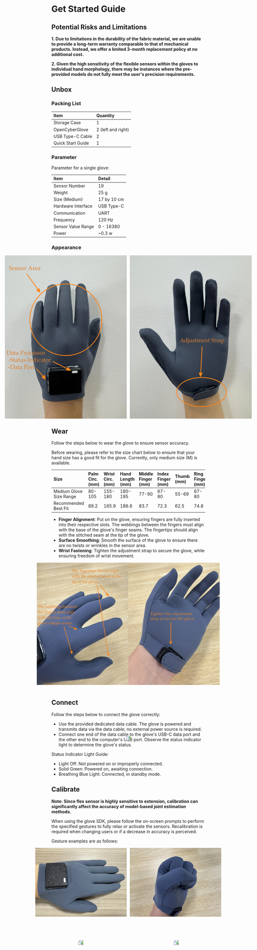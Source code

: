 # Get Started Guide

## Potential Risks and Limitations

**1. Due to limitations in the durability of the fabric material, we are unable to provide a long-term warranty comparable to that of mechanical products. Instead, we offer a limited 3-month replacement policy at no additional cost.**

**2. Given the high sensitivity of the flexible sensors within the gloves to individual hand morphology, there may be instances where the pre-provided models do not fully meet the user's precision requirements.**

## Unbox

### Packing List

| Item              | Quantity           |
| :---------------- | :----------------- |
| Storage Case      | 1                  |
| OpenCyberGlove    | 2 (left and right) |
| USB Type-C Cable  | 2                  |
| Quick Start Guide | 1                  |

### Parameter

Parameter for a single glove:

| Item               | Detail     |
| :----------------- | :--------- |
| Sensor Number      | 19         |
| Weight             | 25 g       |
| Size (Medium)      | 17 by 10 cm|
| Hardware Interface | USB Type-C |
| Communication      | UART       |
| Frequency          | 120 Hz     |
| Sensor Value Range | 0 - 16380  |
| Power              | ~0.3 w     |

### Appearance

<div style="display: flex; justify-content: center; align-items: center; gap: 10px;">
  <img src="../../imgs/userguide_product_diagram1_en.png" width="400" />
  <img src="../../imgs/userguide_product_diagram2_en.png" width="400" />
  
</div>

## Wear

Follow the steps below to wear the glove to ensure sensor accuracy.

Before wearing, please refer to the size chart below to ensure that your hand size has a good fit for the glove. Currently, only medium size (M) is available.

| Size                    | Palm Circ. (mm) | Wrist Circ. (mm) | Hand Length (mm) | Middle Finger (mm) | Index Finger (mm) | Thumb (mm) | Ring Finger (mm) | Little Finger (mm) |
| :---------------------- | :-------------- | :--------------- | :--------------- | :----------------- | :---------------- | :--------- | :--------------- | :----------------- |
| Medium Glove Size Range | 80-105          | 155-180          | 180-195          | 77-90              | 67-80             | 55-69      | 67-80            | 50-65              |
| Recommended Best Fit    | 89.2            | 165.9            | 186.6            | 83.7               | 72.3              | 62.5       | 74.8             | 60.0               |

* **Finger Alignment**: Put on the glove, ensuring fingers are fully inserted into their respective slots. The webbings between the fingers must align with the base of the glove's finger seams. The fingertips should align with the stitched seam at the tip of the glove.
* **Surface Smoothing**: Smooth the surface of the glove to ensure there are no twists or wrinkles in the sensor area.
* **Wrist Fastening**: Tighten the adjustment strap to secure the glove, while ensuring freedom of wrist movement.

<div style="display: flex; justify-content: center; align-items: center; gap: 1;">
  <img src="../../imgs/userguide_wearing1_en.png" width="300" />
  <img src="../../imgs/userguide_wearing2_en.png" width="300" />
</div>
<div style="display: flex; justify-content: center; align-items: center">
  <img src="../../imgs/userguide_wearing.gif" width="343" style="transform: rotate(-90deg);"/>
</div>

## Connect

Follow the steps below to connect the glove correctly:

* Use the provided dedicated data cable. The glove is powered and transmits data via the data cable; no external power source is required.
* Connect one end of the data cable to the glove's USB-C data port and the other end to the computer's USB port. Observe the status indicator light to determine the glove's status.

Status Indicator Light Guide:

* Light Off: Not powered on or improperly connected.
* Solid Green: Powered on, awaiting connection.
* Breathing Blue Light: Connected, in standby mode.

## Calibrate

**Note: Since flex sensor is highly sensitive to extension, calibration can significantly affect the accuracy of model-based joint estimation methods.**

When using the glove SDK, please follow the on-screen prompts to perform the specified gestures to fully relax or activate the sensors. Recalibration is required when changing users or if a decrease in accuracy is perceived.

Gesture examples are as follows:

<div style="display: flex; justify-content: center; align-items: center; gap: 10px;">
  <img src="../../imgs/userguide_calibration1_en.png" width="300" />
  <img src="../../imgs/userguide_calibration2_en.png" width="300" />
</div>
<div style="display: flex; justify-content: center; align-items: center; gap: 143px;">
  <img src="../../imgs/userguide_calibration1.gif" width="170" style="transform: rotate(-90deg);" />
  <img src="../../imgs/userguide_calibration2.gif" width="170" style="transform: rotate(-90deg);" />
</div>
